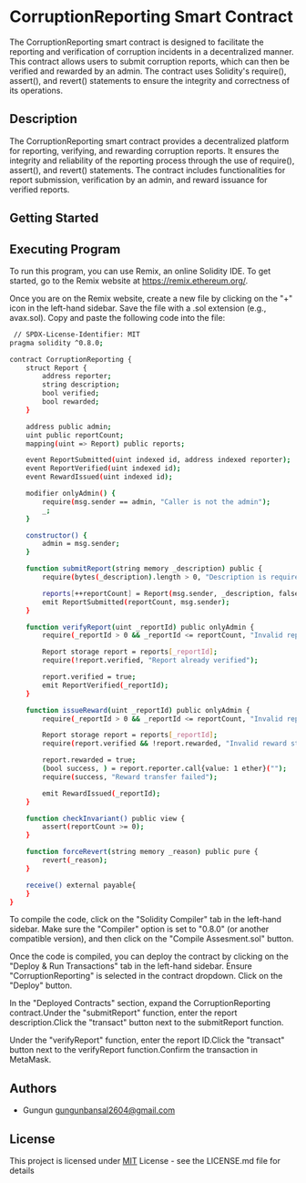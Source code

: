 # CorruptionReporting Smart Contract

The CorruptionReporting smart contract is designed to facilitate the reporting and verification of corruption incidents in a decentralized manner. This contract allows users to submit corruption reports, which can then be verified and rewarded by an admin. The contract uses Solidity's require(), assert(), and revert() statements to ensure the integrity and correctness of its operations.


## Description
The CorruptionReporting smart contract provides a decentralized platform for reporting, verifying, and rewarding corruption reports. It ensures the integrity and reliability of the reporting process through the use of require(), assert(), and revert() statements. The contract includes functionalities for report submission, verification by an admin, and reward issuance for verified reports.
## Getting Started
## Executing Program
To run this program, you can use Remix, an online Solidity IDE. To get started, go to the Remix website at https://remix.ethereum.org/.

Once you are on the Remix website, create a new file by clicking on the "+" icon in the left-hand sidebar. Save the file with a .sol extension (e.g., avax.sol). Copy and paste the following code into the file:




```bash
 // SPDX-License-Identifier: MIT
pragma solidity ^0.8.0;

contract CorruptionReporting {
    struct Report {
        address reporter;
        string description;
        bool verified;
        bool rewarded;
    }

    address public admin;
    uint public reportCount;
    mapping(uint => Report) public reports;

    event ReportSubmitted(uint indexed id, address indexed reporter);
    event ReportVerified(uint indexed id);
    event RewardIssued(uint indexed id);

    modifier onlyAdmin() {
        require(msg.sender == admin, "Caller is not the admin");
        _;
    }

    constructor() {
        admin = msg.sender;
    }

    function submitReport(string memory _description) public {
        require(bytes(_description).length > 0, "Description is required");

        reports[++reportCount] = Report(msg.sender, _description, false, false);
        emit ReportSubmitted(reportCount, msg.sender);
    }

    function verifyReport(uint _reportId) public onlyAdmin {
        require(_reportId > 0 && _reportId <= reportCount, "Invalid report ID");

        Report storage report = reports[_reportId];
        require(!report.verified, "Report already verified");

        report.verified = true;
        emit ReportVerified(_reportId);
    }

    function issueReward(uint _reportId) public onlyAdmin {
        require(_reportId > 0 && _reportId <= reportCount, "Invalid report ID");

        Report storage report = reports[_reportId];
        require(report.verified && !report.rewarded, "Invalid reward state");

        report.rewarded = true;
        (bool success, ) = report.reporter.call{value: 1 ether}("");
        require(success, "Reward transfer failed");

        emit RewardIssued(_reportId);
    }

    function checkInvariant() public view {
        assert(reportCount >= 0);
    }

    function forceRevert(string memory _reason) public pure {
        revert(_reason);
    }

    receive() external payable{
	}
}
```

To compile the code, click on the "Solidity Compiler" tab in the left-hand sidebar. Make sure the "Compiler" option is set to "0.8.0" (or another compatible version), and then click on the "Compile Assesment.sol" button.

Once the code is compiled, you can deploy the contract by clicking on the "Deploy & Run Transactions" tab in the left-hand sidebar. Ensure "CorruptionReporting" is selected in the contract dropdown.
Click on the "Deploy" button.

In the "Deployed Contracts" section, expand the CorruptionReporting contract.Under the "submitReport" function, enter the report description.Click the "transact" button next to the submitReport function.

Under the "verifyReport" function, enter the report ID.Click the "transact" button next to the verifyReport function.Confirm the transaction in MetaMask.







## Authors

- Gungun
gungunbansal2604@gmail.com



## License

This project is licensed under [MIT](https://choosealicense.com/licenses/mit/) License - see the LICENSE.md file for details

